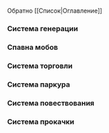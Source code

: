 Обратно [[Список|Оглавление]]
### Система генерации
### Спавна мобов
### Система торговли
### Система паркура
### Система повествования
### Система прокачки
